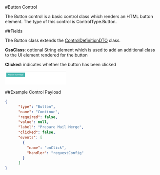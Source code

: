 #Button Control

The Button control is a basic control class which renders an HTML button element. The type of this control is ControlType.Button.

##Fields

The Button class extends the [ControlDefinitionDTO](/Docs/ForDevelopers/Objects/DataTransfer/ControlDefinitionDTO.md) class.

__CssClass__: optional String element which is used to add an additional class to the UI element rendered for the button

__Clicked__: indicates whether the button has been clicked

<img src="images/button.PNG" alt="Button UI" width="200"/>

##Example Control Payload
```json
{
      "type": "Button",
      "name": "Continue",
      "required": false,
      "value": null,
      "label": "Prepare Mail Merge",
      "clicked": false,
      "events": [
        {
          "name": "onClick",
          "handler": "requestConfig"
        }
      ]
}
```
